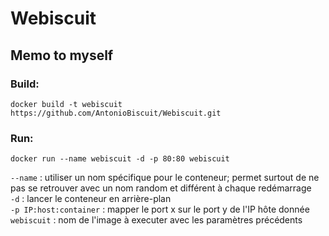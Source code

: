 # Webiscuit

## Memo to myself 

### Build:   
``docker build -t webiscuit https://github.com/AntonioBiscuit/Webiscuit.git``

### Run:  
``docker run --name webiscuit -d -p 80:80 webiscuit``

``--name`` : utiliser un nom spécifique pour le conteneur; permet surtout de ne pas se retrouver avec un nom random et différent à chaque redémarrage  
``-d`` : lancer le conteneur en arrière-plan  
``-p IP:host:container`` : mapper le port x sur le port y de l'IP hôte donnée  
``webiscuit`` : nom de l'image à executer avec les paramètres précédents